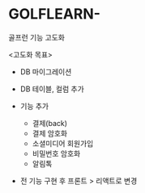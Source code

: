 # GOLFLEARN-

골프런 기능 고도화

<고도화 목표>
- DB 마이그레이션
- DB 테이블, 컬럼 추가
- 기능 추가
  - 결제(back)
  - 결제 암호화
  - 소셜미디어 회원가입
  - 비밀번호 암호화
  - 알림톡

- 전 기능 구현 후 프론트 > 리액트로 변경
